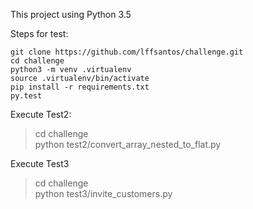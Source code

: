 This project using Python 3.5

Steps for test:

```
git clone https://github.com/lffsantos/challenge.git
cd challenge
python3 -m venv .virtualenv
source .virtualenv/bin/activate  
pip install -r requirements.txt  
py.test
```

Execute Test2:

> cd challenge  
> python test2/convert_array_nested_to_flat.py  

Execute Test3

> cd challenge  
> python test3/invite_customers.py  
